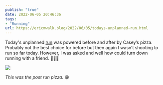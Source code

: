 ```yaml
---
publish: "true"
date: 2022-06-05 20:46:36
tags:
- "Running"
url: https://ericmwalk.blog/2022/06/05/todays-unplanned-run.html
---
```

Today's unplanned [run](http://www.strava.com/activities/7261953344) was powered before and after by Casey’s pizza. Probably not the best choice for before but then again I wasn’t shooting to run so far today. However, I was asked and well how could turn down running with a friend. 🏃🏻‍♂️

![](https://ericmwalk.blog/uploads/2022/a24a83f9ce.jpg)

*This was the post run pizza.* 😁